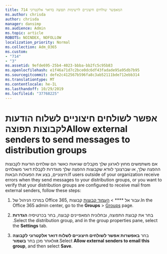 ```yaml
---
title: 714 המאפשר שולחים חיצוניים לרשימות תפוצה בדואר אלקטרוני
ms.author: chrisda
author: chrisda
manager: dansimp
ms.audience: Admin
ms.topic: article
ROBOTS: NOINDEX, NOFOLLOW
localization_priority: Normal
ms.collection: Adm_O365
ms.custom:
- "714"
- "3"
ms.assetid: 9efde695-25b4-4023-bbba-bb2fc5c95b83
ms.openlocfilehash: e1f46a71d7c2bce0dc6df43fadade95a95db7b95
ms.sourcegitcommit: defe2c412567b596fa8c3ab52111bde712ebb314
ms.translationtype: MT
ms.contentlocale: he-IL
ms.lasthandoff: 10/29/2019
ms.locfileid: "37768225"
---
```

# <a name="allow-external-senders-to-send-messages-to-distribution-groups"></a><span data-ttu-id="2fb8a-102">אפשר לשולחים חיצוניים לשלוח הודעות לקבוצות תפוצה</span><span class="sxs-lookup"><span data-stu-id="2fb8a-102">Allow external senders to send messages to distribution groups</span></span>

<span data-ttu-id="2fb8a-103">אם משתמשים מחוץ לארגון שלך מקבלים שגיאות כאשר הם שולחים הודעות לקבוצות ההפצה שלך, או שברצונך לוודא שקבוצות ההפצה שלך מוגדרות לקבלת דואר משולחים חיצוניים, בצע את הפעולות הבאות:</span><span class="sxs-lookup"><span data-stu-id="2fb8a-103">If users outside of your organization receive errors when they send messages to your distribution groups, or you want to verify that your distribution groups are configured to receive mail from external senders, follow these steps:</span></span>

1. <span data-ttu-id="2fb8a-104">במרכז הניהול של Office 365, עבור אל \*\*\*\* > [העמוד קבוצות](https://portal.office.com/adminportal/home#/groups) קבוצות.</span><span class="sxs-lookup"><span data-stu-id="2fb8a-104">In the Office 365 admin center, go to the **Groups** > [Groups](https://portal.office.com/adminportal/home#/groups) page.</span></span>  

2. <span data-ttu-id="2fb8a-105">בחר את קבוצת התפוצה, ובחלונית המאפיינים קבוצה, בחר בכרטיסיה **הגדרות** .</span><span class="sxs-lookup"><span data-stu-id="2fb8a-105">Select the distribution group, and in the group properties pane, select the **Settings** tab.</span></span>

3. <span data-ttu-id="2fb8a-106">בחר **באפשרות אפשר לשולחים חיצוניים לשלוח דואר אלקטרוני לקבוצה זו**ולאחר מכן בחר **בשמור**.</span><span class="sxs-lookup"><span data-stu-id="2fb8a-106">Select **Allow external senders to email this group**, and then select **Save**.</span></span>
